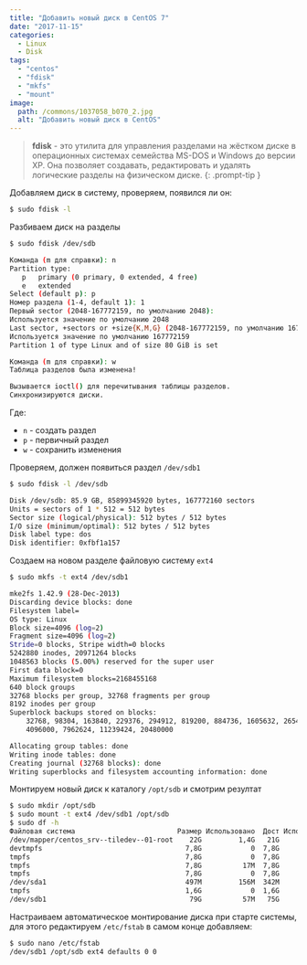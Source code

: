 ```yaml
---
title: "Добавить новый диск в CentOS 7"
date: "2017-11-15"
categories: 
  - Linux
  - Disk
tags: 
  - "centos"
  - "fdisk"
  - "mkfs"
  - "mount"
image:
  path: /commons/1037058_b070_2.jpg
  alt: "Добавить новый диск в CentOS"
---
```


> **fdisk** - это утилита для управления разделами на жёстком диске в операционных системах семейства MS-DOS и Windows до версии XP. Она позволяет создавать, редактировать и удалять логические разделы на физическом диске.
{: .prompt-tip }

Добавляем диск в систему, проверяем, появился ли он:

```sh
$ sudo fdisk -l
```

Разбиваем диск на разделы

```sh
$ sudo fdisk /dev/sdb

Команда (m для справки): n
Partition type:
   p   primary (0 primary, 0 extended, 4 free)
   e   extended
Select (default p): p
Номер раздела (1-4, default 1): 1
Первый sector (2048-167772159, по умолчанию 2048): 
Используется значение по умолчанию 2048
Last sector, +sectors or +size{K,M,G} (2048-167772159, по умолчанию 167772159): 
Используется значение по умолчанию 167772159
Partition 1 of type Linux and of size 80 GiB is set

Команда (m для справки): w
Таблица разделов была изменена!

Вызывается ioctl() для перечитывания таблицы разделов.
Синхронизируются диски.
```

Где:  
- `n` - создать раздел  
- `p` - первичный раздел  
- `w` - сохранить изменения

Проверяем, должен появиться раздел `/dev/sdb1`

```sh
$ sudo fdisk -l /dev/sdb

Disk /dev/sdb: 85.9 GB, 85899345920 bytes, 167772160 sectors
Units = sectors of 1 * 512 = 512 bytes
Sector size (logical/physical): 512 bytes / 512 bytes
I/O size (minimum/optimal): 512 bytes / 512 bytes
Disk label type: dos
Disk identifier: 0xfbf1a157
```

Создаем на новом разделе файловую систему `ext4`

```sh
$ sudo mkfs -t ext4 /dev/sdb1

mke2fs 1.42.9 (28-Dec-2013)
Discarding device blocks: done                            
Filesystem label=
OS type: Linux
Block size=4096 (log=2)
Fragment size=4096 (log=2)
Stride=0 blocks, Stripe width=0 blocks
5242880 inodes, 20971264 blocks
1048563 blocks (5.00%) reserved for the super user
First data block=0
Maximum filesystem blocks=2168455168
640 block groups
32768 blocks per group, 32768 fragments per group
8192 inodes per group
Superblock backups stored on blocks: 
	32768, 98304, 163840, 229376, 294912, 819200, 884736, 1605632, 2654208, 
	4096000, 7962624, 11239424, 20480000

Allocating group tables: done                            
Writing inode tables: done                            
Creating journal (32768 blocks): done
Writing superblocks and filesystem accounting information: done
```

Монтируем новый диск к каталогу `/opt/sdb` и смотрим резултат

```sh
$ sudo mkdir /opt/sdb
$ sudo mount -t ext4 /dev/sdb1 /opt/sdb
$ sudo df -h
Файловая система                         Размер Использовано  Дост Использовано% Cмонтировано в
/dev/mapper/centos_srv--tiledev--01-root    22G         1,4G   21G            7% /
devtmpfs                                   7,8G            0  7,8G            0% /dev
tmpfs                                      7,8G            0  7,8G            0% /dev/shm
tmpfs                                      7,8G          17M  7,8G            1% /run
tmpfs                                      7,8G            0  7,8G            0% /sys/fs/cgroup
/dev/sda1                                  497M         156M  342M           32% /boot
tmpfs                                      1,6G            0  1,6G            0% /run/user/0
/dev/sdb1                                   79G          57M   75G            1% /opt
```

Настраиваем автоматическое монтирование диска при старте системы, для этого редактируем `/etc/fstab` в самом конце добавляем:

```sh
$ sudo nano /etc/fstab
/dev/sdb1 /opt/sdb ext4 defaults 0 0
```
